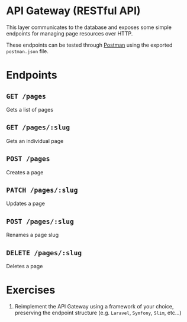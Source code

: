 # API Gateway (RESTful API)
This layer communicates to the database and exposes some simple endpoints for
managing page resources over HTTP.

These endpoints can be tested through [Postman](https://www.getpostman.com/)
using the exported `postman.json` file.

# Endpoints
## `GET /pages`
Gets a list of pages

## `GET /pages/:slug`
Gets an individual page

## `POST /pages`
Creates a page

## `PATCH /pages/:slug`
Updates a page

## `POST /pages/:slug`
Renames a page slug

## `DELETE /pages/:slug`
Deletes a page

# Exercises
1. Reimplement the API Gateway using a framework of your choice, preserving the
   endpoint structure (e.g. `Laravel`, `Symfony`, `Slim`, etc...)
